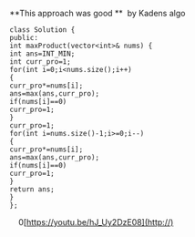 **This approach was good
**
​
by Kadens algo
```
class Solution {
public:
int maxProduct(vector<int>& nums) {
int ans=INT_MIN;
int curr_pro=1;
for(int i=0;i<nums.size();i++)
{
curr_pro*=nums[i];
ans=max(ans,curr_pro);
if(nums[i]==0)
curr_pro=1;
}
curr_pro=1;
for(int i=nums.size()-1;i>=0;i--)
{
curr_pro*=nums[i];
ans=max(ans,curr_pro);
if(nums[i]==0)
curr_pro=1;
}
return ans;
}
};
```
​
​
​
​
0[https://youtu.be/hJ_Uy2DzE08](http://)
​
​
​